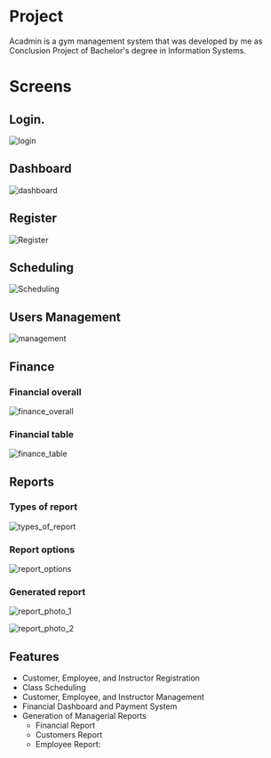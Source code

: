 # Project

Acadmin is a gym management system that was developed by me as Conclusion Project of Bachelor's degree in Information Systems.

# Screens
## Login.  
![login](https://gist.githubusercontent.com/felipeln/8d4ad3a2cf863b434c551fdf41b617c7/raw/cb599c9416ca7202577414e0ea990e53daa0d70f/Login.png)

## Dashboard
![dashboard](https://gist.githubusercontent.com/felipeln/8d4ad3a2cf863b434c551fdf41b617c7/raw/15e0b78b11435f8bf5ebad27a28049ee3fbddd1f/dashboard.png)

## Register
![Register](https://gist.githubusercontent.com/felipeln/8d4ad3a2cf863b434c551fdf41b617c7/raw/a95054f9f8bfbc44eb6a90b12350e353d7d717d1/dashboard_cadastro.png)

## Scheduling
![Scheduling](https://gist.githubusercontent.com/felipeln/8d4ad3a2cf863b434c551fdf41b617c7/raw/a95054f9f8bfbc44eb6a90b12350e353d7d717d1/dashboard_agendamento.png)

## Users Management
![management](https://gist.githubusercontent.com/felipeln/8d4ad3a2cf863b434c551fdf41b617c7/raw/a95054f9f8bfbc44eb6a90b12350e353d7d717d1/dashboard_gerenciamento.png)

## Finance
### Financial overall
![finance_overall](https://gist.githubusercontent.com/felipeln/8d4ad3a2cf863b434c551fdf41b617c7/raw/a95054f9f8bfbc44eb6a90b12350e353d7d717d1/dashboard_financeiro.png)
### Financial table
![finance_table](https://gist.githubusercontent.com/felipeln/8d4ad3a2cf863b434c551fdf41b617c7/raw/a95054f9f8bfbc44eb6a90b12350e353d7d717d1/dashboard_financeiro_2.png)

## Reports

### Types of report
![types_of_report](https://gist.githubusercontent.com/felipeln/8d4ad3a2cf863b434c551fdf41b617c7/raw/a95054f9f8bfbc44eb6a90b12350e353d7d717d1/dashboard_relatorios_1.png)
### Report options
![report_options](https://gist.githubusercontent.com/felipeln/8d4ad3a2cf863b434c551fdf41b617c7/raw/a95054f9f8bfbc44eb6a90b12350e353d7d717d1/dashboard_relatorios_2.png)
### Generated report
![report_photo_1](https://gist.githubusercontent.com/felipeln/8d4ad3a2cf863b434c551fdf41b617c7/raw/a95054f9f8bfbc44eb6a90b12350e353d7d717d1/relatorio-1.png)

![report_photo_2](https://gist.githubusercontent.com/felipeln/8d4ad3a2cf863b434c551fdf41b617c7/raw/a95054f9f8bfbc44eb6a90b12350e353d7d717d1/relatorio-2.png)

## Features

- Customer, Employee, and Instructor Registration
- Class Scheduling
- Customer, Employee, and Instructor Management
- Financial Dashboard and Payment System
- Generation of Managerial Reports
  - Financial Report
  - Customers Report
  - Employee Report:
